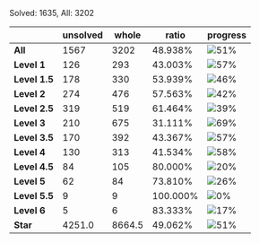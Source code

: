 Solved: 1635, All: 3202

| |unsolved|whole|ratio|progress|
|----|----|----|----|----|
|**All**| 1567 | 3202 | 48.938%| ![51%](https://progress-bar.xyz/51?title=All) |
|**Level 1**| 126 | 293 | 43.003%| ![57%](https://progress-bar.xyz/57?title=All) |
|**Level 1.5**| 178 | 330 | 53.939%| ![46%](https://progress-bar.xyz/46?title=All) |
|**Level 2**| 274 | 476 | 57.563%| ![42%](https://progress-bar.xyz/42?title=All) |
|**Level 2.5**| 319 | 519 | 61.464%| ![39%](https://progress-bar.xyz/39?title=All) |
|**Level 3**| 210 | 675 | 31.111%| ![69%](https://progress-bar.xyz/69?title=All) |
|**Level 3.5**| 170 | 392 | 43.367%| ![57%](https://progress-bar.xyz/57?title=All) |
|**Level 4**| 130 | 313 | 41.534%| ![58%](https://progress-bar.xyz/58?title=All) |
|**Level 4.5**| 84 | 105 | 80.000%| ![20%](https://progress-bar.xyz/20?title=All) |
|**Level 5**| 62 | 84 | 73.810%| ![26%](https://progress-bar.xyz/26?title=All) |
|**Level 5.5**| 9 | 9 | 100.000%| ![0%](https://progress-bar.xyz/0?title=All) |
|**Level 6**| 5 | 6 | 83.333%| ![17%](https://progress-bar.xyz/17?title=All) |
|**Star**|4251.0 | 8664.5 |49.062%| ![51%](https://progress-bar.xyz/51?title=All) |
